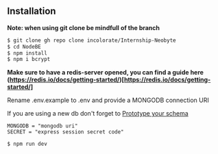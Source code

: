 ## Installation

**Note: when using git clone be mindfull of the branch**

```bash
$ git clone gh repo clone incolorate/Internship-Neobyte
$ cd NodeBE
$ npm install
$ npm i bcrypt
```

**Make sure to have a redis-server opened, you can find a guide here (https://redis.io/docs/getting-started/)[https://redis.io/docs/getting-started/]**

Rename .env.example to .env and provide a MONGODB connection URI

If you are using a new db don't forget to [Prototype your schema](https://www.prisma.io/docs/concepts/components/prisma-migrate/db-push)

```
MONGODB = "mongodb uri"
SECRET = "express session secret code"
```

```bash
$ npm run dev
```
